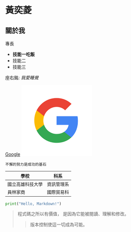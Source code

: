 # 黃奕菱

## 關於我

專長
* **技能一吃飯**
* 技能二
* 技能三

座右銘: *我愛睡覺*

[Google](https://www.google.com)
![Google](google.png)

```不懈的努力是成功的基石```

| 學校 | 科系 |
|---|:---:|
| 國立高雄科技大學 | 資訊管理系 |
| 員林家商 | 國際貿易科 |

```python
print("Hello, Markdown!")
```
>程式碼之所以有價值， 是因為它能被閱讀、理解和修改。
>>版本控制使這一切成為可能。
